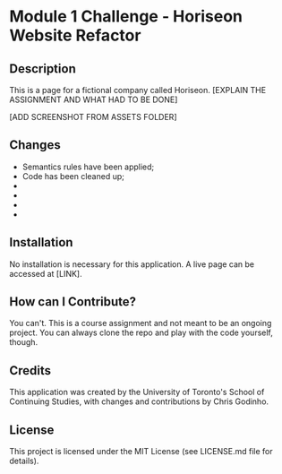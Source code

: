 # Module 1 Challenge - Horiseon Website Refactor

## Description

This is a page for a fictional company called Horiseon. [EXPLAIN THE ASSIGNMENT AND WHAT HAD TO BE DONE]

[ADD SCREENSHOT FROM ASSETS FOLDER]

## Changes

- Semantics rules have been applied;
- Code has been cleaned up;
- 
- 
- 
- 

## Installation

No installation is necessary for this application. A live page can be accessed at [LINK].

## How can I Contribute?

You can't. This is a course assignment and not meant to be an ongoing project. You can always clone the repo and play with the code yourself, though.

## Credits

This application was created by the University of Toronto's School of Continuing Studies, with changes and contributions by Chris Godinho.

## License

This project is licensed under the MIT License (see LICENSE.md file for details).